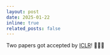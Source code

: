 ```yaml
---
layout: post
date: 2025-01-22
inline: true
related_posts: false
---
```


Two papers got accepted by [ICLR](https://iclr.cc/)! :tada::tada::tada:

